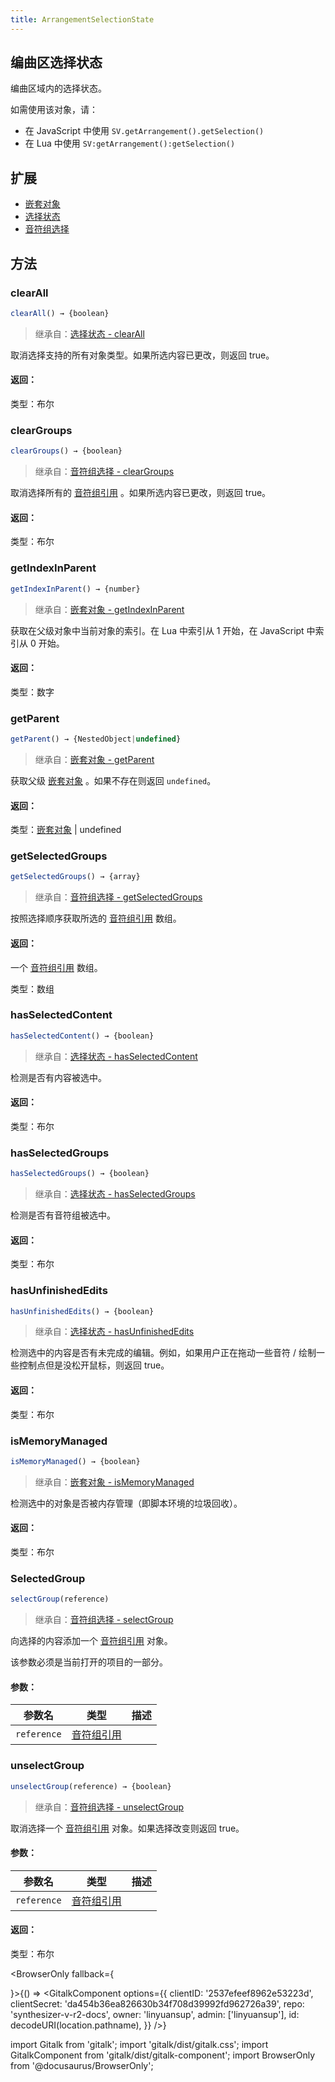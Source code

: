 ```yaml
---
title: ArrangementSelectionState
---
```


## 编曲区选择状态

编曲区域内的选择状态。

如需使用该对象，请：
 * 在 JavaScript 中使用 `SV.getArrangement().getSelection()`
 * 在 Lua 中使用 `SV:getArrangement():getSelection()`

## 扩展

 * [嵌套对象](nested_object.md)
 * [选择状态](selection_state_base.md)
 * [音符组选择](group_selection.md)

## 方法

### clearAll

```js
clearAll() → {boolean}
```

>继承自：[选择状态 - clearAll](selection_state_base.md)

取消选择支持的所有对象类型。如果所选内容已更改，则返回 true。

#### 返回：
类型：布尔

### clearGroups

```js
clearGroups() → {boolean}
```

>继承自：[音符组选择 - clearGroups](group_selection.md)

取消选择所有的 [音符组引用](note_group_reference.md) 。如果所选内容已更改，则返回 true。

#### 返回：

类型：布尔

### getIndexInParent

```js
getIndexInParent() → {number}
```

>继承自：[嵌套对象 - getIndexInParent](nested_object.md)

获取在父级对象中当前对象的索引。在 Lua 中索引从 1 开始，在 JavaScript 中索引从 0 开始。

#### 返回：

类型：数字

### getParent

```js
getParent() → {NestedObject|undefined}
```

>继承自：[嵌套对象 - getParent](nested_object.md)

获取父级 [嵌套对象](nested_object.md) 。如果不存在则返回 `undefined`。

#### 返回：

类型：[嵌套对象](nested_object.md) | undefined

### getSelectedGroups

```js
getSelectedGroups() → {array}
```

>继承自：[音符组选择 - getSelectedGroups](group_selection.md)

按照选择顺序获取所选的 [音符组引用](note_group_reference.md) 数组。

#### 返回：

一个 [音符组引用](note_group_reference.md) 数组。

类型：数组

### hasSelectedContent

```js
hasSelectedContent() → {boolean}
```

>继承自：[选择状态 - hasSelectedContent](selection_state_base.md)

检测是否有内容被选中。

#### 返回：

类型：布尔

### hasSelectedGroups

```js
hasSelectedGroups() → {boolean}
```

>继承自：[选择状态 - hasSelectedGroups](selection_state_base.md)

检测是否有音符组被选中。

#### 返回：

类型：布尔

### hasUnfinishedEdits

```js
hasUnfinishedEdits() → {boolean}
```

>继承自：[选择状态 - hasUnfinishedEdits](selection_state_base.md)

检测选中的内容是否有未完成的编辑。例如，如果用户正在拖动一些音符 / 绘制一些控制点但是没松开鼠标，则返回 true。

#### 返回：

类型：布尔

### isMemoryManaged

```js
isMemoryManaged() → {boolean}
```

>继承自：[嵌套对象 - isMemoryManaged](nested_object.md)

检测选中的对象是否被内存管理（即脚本环境的垃圾回收）。

#### 返回：

类型：布尔

### SelectedGroup

```js
selectGroup(reference)
```

>继承自：[音符组选择 - selectGroup](group_selection.md)

向选择的内容添加一个 [音符组引用](note_group_reference.md) 对象。

该参数必须是当前打开的项目的一部分。

#### 参数：

| 参数名 | 类型 | 描述 |
| --- | --- | --- |
| `reference` | [音符组引用](note_group_reference.md) |  |

### unselectGroup

```js
unselectGroup(reference) → {boolean}
```

>继承自：[音符组选择 - unselectGroup](group_selection.md)

取消选择一个 [音符组引用](note_group_reference.md) 对象。如果选择改变则返回 true。

#### 参数：

| 参数名 | 类型 | 描述 |
| --- | --- | --- |
| `reference` | [音符组引用](note_group_reference.md) |  |

#### 返回：

类型：布尔

<BrowserOnly fallback={<div></div>}>{() => <GitalkComponent options={{
    clientID: '2537efeef8962e53223d',
    clientSecret: 'da454b36ea826630b34f708d39992fd962726a39',
    repo: 'synthesizer-v-r2-docs',
    owner: 'linyuansup',
    admin: ['linyuansup'],
    id: decodeURI(location.pathname),
    }} />}
</BrowserOnly>

import Gitalk from 'gitalk';
import 'gitalk/dist/gitalk.css';
import GitalkComponent from 'gitalk/dist/gitalk-component';
import BrowserOnly from '@docusaurus/BrowserOnly';